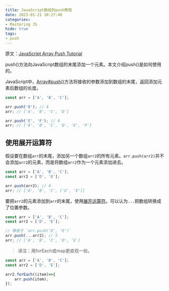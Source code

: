 ```yaml
---
title: JavaScript数组的push教程
date: 2023-01-21 10:27:48
categories:
- Mastering JS
hide: true
tags:
- push
---
```


原文：[JavaScript Array Push Tutorial](https://masteringjs.io/tutorials/fundamentals/push)

push()方法向JavaScript数组的末尾添加一个元素。本文介绍push()是如何使用的。

<!-- more -->

JavaScript中，[Array#push()](https://developer.mozilla.org/en-US/docs/Web/JavaScript/Reference/Global_Objects/Array/push)方法将接收的参数添加到数组的末尾，返回添加元素后数组的长度。

```javascript
const arr = ['A', 'B', 'C'];

arr.push('D'); // 4
arr; // ['A', 'B', 'C', 'D']

arr.push('E', 'F'); // 6
arr; // ['A', 'B', 'C', 'D', 'E', 'F']
```

## 使用展开运算符

假设要在数组`arr`的末尾，添加另一个数组`arr2`的所有元素。`arr.push(arr2)`并不会添加`arr2`的元素，而是将数组`arr2`作为一个元素添加进去。

```javascript
const arr = ['A', 'B', 'C'];
const arr2 = ['D', 'E'];

arr.push(arr2); // 4
arr; // ['A', 'B', 'C', ['D', 'E']]
```

要把`arr2`的元素添加到`arr`的末尾，使用[展开运算符](https://thecodebarbarian.com/object-assign-vs-object-spread.html)。可以认为`...`把数组转换成了位置参数。

```javascript
const arr = ['A', 'B', 'C'];
const arr2 = ['D', 'E'];

// 等效于 `arr.push('D', 'E')`
arr.push(...arr2); // 5
arr; // ['A', 'B', 'C', 'D', 'E']
```

> 译注：用forEach或map更直观一些。

```javascript
const arr = ['A', 'B', 'C'];
const arr2 = ['D', 'E'];

arr2.forEach((item)=>{
    arr.push(item);
});
```